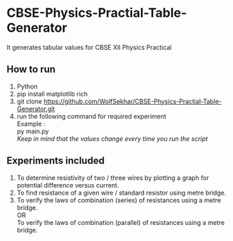 # CBSE-Physics-Practial-Table-Generator
It generates tabular values for CBSE XII Physics Practical



## How to run
1. Python
2. pip install matplotlib rich
3. git clone https://github.com/WolfSekhar/CBSE-Physics-Practial-Table-Generator.git
4. run the following command for required experiment <br>
    Example : <br>
    py main.py <br>
    <i>Keep in mind that the values change every time you run the script</i>




## Experiments included 
1. To determine resistivity of two / three wires by plotting a graph for potential
difference versus current.
2. To find resistance of a given wire / standard resistor using metre bridge.
3. To verify the laws of combination (series) of resistances using a metre bridge. <br>
 OR <br>
To verify the laws of combination (parallel) of resistances using a metre bridge.